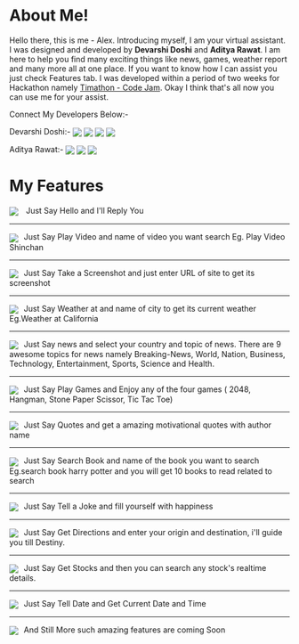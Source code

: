 # About Me!

Hello there, this is me - Alex. Introducing myself, I am your virtual assistant. I was designed and developed by **Devarshi Doshi** and **Aditya Rawat**. I am here to help you find many exciting things like news, games, weather report and many more all at one place. If you want to know how I can assist you just check Features tab. I was developed within a period of two weeks for Hackathon namely [Timathon - Code Jam](https://twtcodejam.net/). Okay I think that's all now you can use me for your assist.

Connect My Developers Below:-

Devarshi Doshi:- <a  href="https://twitter.com/DoshiDevarshi"  target="_blank"> 
<img src="https://img.icons8.com/color/48/000000/twitter--v2.png"  style="vertical-align: middle;"></a>
<a  href="https://www.linkedin.com/in/devarshi-doshi-45571a13b/"  target="_blank">
<img src="https://img.icons8.com/fluent/48/000000/linkedin.png"  style="vertical-align: middle;"></a>
<a  href="https://github.com/devarshidoshi"  target="_blank">
<img src="https://img.icons8.com/fluent/48/000000/github.png"  style="vertical-align: middle;" ></a>
<a  href="https://devarshidoshi.github.io/Portfolio/"  target="_blank"><img
src="https://img.icons8.com/color/48/000000/name.png"  style="vertical-align: middle;"></a><br>

Aditya Rawat:-
<a  href="https://twitter.com/CsAdityaRawat"  target="_blank"><img
src="https://img.icons8.com/color/48/000000/twitter--v2.png"  style="vertical-align: middle;"  /></a>
<a  href="https://www.linkedin.com/in/cs-aditya-rawat/"  target="_blank"><img
src="https://img.icons8.com/fluent/48/000000/linkedin.png"  style="vertical-align: middle;"  /></a>
<a  href="https://github.com/CS-Aditya-Rawat"  target="_blank"><img
src="https://img.icons8.com/fluent/48/000000/github.png"  style="vertical-align: middle;"  /></a></span>

# My Features

<img src="https://img.icons8.com/color/36/000000/messaging-.png" style="vertical-align: middle; margin-right:10px;" /> Just Say Hello and I'll Reply You
<hr>
<img src="https://img.icons8.com/color/48/000000/youtube-play.png" style="vertical-align: middle;margin-right:10px;" />Just Say Play Video and name of video you want search Eg. Play Video Shinchan
<hr>
<img src="https://img.icons8.com/color/48/000000/screenshot.png" style="vertical-align: middle; margin-right:10px;vertical-align: middle; margin-right:10px;" />Just Say Take a Screenshot and just enter URL of site to get its screenshot
<hr>
<img src="https://img.icons8.com/color/48/000000/partly-cloudy-day--v2.png" style="vertical-align: middle; margin-right:10px;" />Just Say Weather at and name of city to get its current weather Eg.Weather at California
<hr>
<img src="https://img.icons8.com/color/48/000000/google-news.png" style="vertical-align: middle; margin-right:10px;" />Just Say news and select your country and topic of news. There are 9 awesome topics for news namely Breaking-News, World, Nation, Business, Technology, Entertainment, Sports,
Science and Health.
<hr>
<img src="https://img.icons8.com/color/48/000000/nintendo-gamecube-controller.png" style="vertical-align: middle; margin-right:10px;" />Just Say Play Games and Enjoy any of the four games ( 2048, Hangman, Stone Paper Scissor, Tic Tac Toe)
<hr>
<img src="https://img.icons8.com/color/48/000000/quote.png" style="vertical-align: middle; margin-right:10px;" />Just Say Quotes and get a amazing motivational quotes with author name
<hr>
<img src="https://img.icons8.com/color/48/000000/story-book.png" style="vertical-align: middle; margin-right:10px;" />Just Say Search Book and name of the book you want to search Eg.search book harry potter and you will get 10 books to read related to search
<hr>
<img src="https://img.icons8.com/color/48/000000/smiling.png" style="vertical-align: middle; margin-right:10px;" />Just Say Tell a Joke and fill yourself with happiness
<hr>
<img src="https://img.icons8.com/color/48/000000/apple-map.png" style="vertical-align: middle; margin-right:10px;" />Just Say Get Directions and enter your origin and destination, i'll guide you till Destiny.
<hr>
<img src="https://img.icons8.com/color/48/000000/economic-improvement.png" style="vertical-align: middle; margin-right:10px;" />Just Say Get Stocks and then you can search any stock's realtime
details.
<hr>
<img src="https://img.icons8.com/color/48/000000/timetable.png" style="vertical-align: middle; margin-right:10px;" />Just Say Tell Date and Get Current Date and Time
<hr>
<img src="https://img.icons8.com/color/48/000000/coming-soon.png" style="vertical-align: middle; margin-right:10px;" />And Still More such amazing features are coming Soon
<br /><br />
  
          